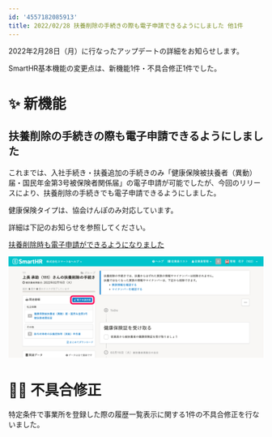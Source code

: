 ```yaml
---
id: '4557182085913'
title: 2022/02/28 扶養削除の手続きの際も電子申請できるようにしました 他1件
---
```

2022年2月28日（月）に行なったアップデートの詳細をお知らせします。

SmartHR基本機能の変更点は、新機能1件・不具合修正1件でした。

# ✨ 新機能

## 扶養削除の手続きの際も電子申請できるようにしました

これまでは、入社手続き・扶養追加の手続きのみ「健康保険被扶養者（異動）届・国民年金第3号被保険者関係届」の電子申請が可能でしたが、今回のリリースにより、扶養削除の手続きでも電子申請できるようにしました。

健康保険タイプは、協会けんぽのみ対応しています。

詳細は下記のお知らせを参照してください。

[扶養削除時も電子申請ができるようになりました](https://smarthr.jp/update/33096)

![](./Slice-7-1200x477.png)

# 👨‍⚕️ 不具合修正

特定条件で事業所を登録した際の履歴一覧表示に関する1件の不具合修正を行ないました。
